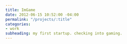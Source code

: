 ```yaml
---
title: ImGame
date: 2012-06-15 10:52:00 -04:00
permalink: "/projects/:title"
categories:
- work
subheading: my first startup. checking into gaming.
---
```


